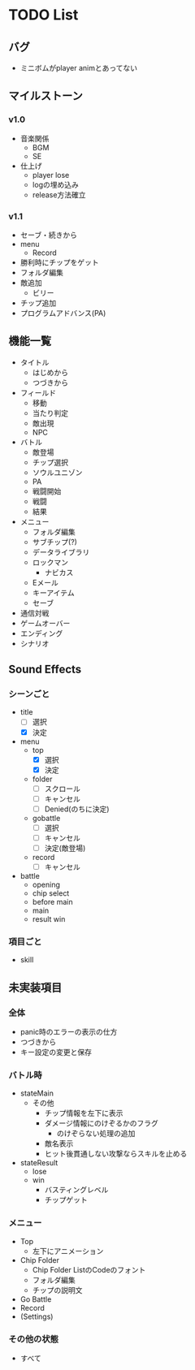 # TODO List

## バグ

- ミニボムがplayer animとあってない

## マイルストーン

### v1.0

- 音楽関係
  - BGM
  - SE
- 仕上げ
  - player lose
  - logの埋め込み
  - release方法確立

### v1.1

- セーブ・続きから
- menu
  - Record
- 勝利時にチップをゲット
- フォルダ編集
- 敵追加
  - ビリー
- チップ追加
- プログラムアドバンス(PA)

## 機能一覧

- タイトル
  - はじめから
  - つづきから
- フィールド
  - 移動
  - 当たり判定
  - 敵出現
  - NPC
- バトル
  - 敵登場
  - チップ選択
  - ソウルユニゾン
  - PA
  - 戦闘開始
  - 戦闘
  - 結果
- メニュー
  - フォルダ編集
  - サブチップ(?)
  - データライブラリ
  - ロックマン
    - ナビカス
  - Eメール
  - キーアイテム
  - セーブ
- 通信対戦
- ゲームオーバー
- エンディング
- シナリオ

## Sound Effects

### シーンごと

- title
  - [ ] 選択
  - [x] 決定
- menu
  - top
    - [x] 選択
    - [x] 決定
  - folder
    - [ ] スクロール
    - [ ] キャンセル
    - [ ] Denied(のちに決定)
  - gobattle
    - [ ] 選択
    - [ ] キャンセル
    - [ ] 決定(敵登場)
  - record
    - [ ] キャンセル
- battle
  - opening
  - chip select
  - before main
  - main
  - result win

### 項目ごと

- skill

## 未実装項目

### 全体

- panic時のエラーの表示の仕方
- つづきから
- キー設定の変更と保存

### バトル時

- stateMain
  - その他
    - チップ情報を左下に表示
    - ダメージ情報にのけぞるかのフラグ
      - のけぞらない処理の追加
    - 敵名表示
    - ヒット後貫通しない攻撃ならスキルを止める
- stateResult
  - lose
  - win
    - バスティングレベル
    - チップゲット

### メニュー

- Top
  - 左下にアニメーション
- Chip Folder
  - Chip Folder ListのCodeのフォント
  - フォルダ編集
  - チップの説明文
- Go Battle
- Record
- (Settings)

### その他の状態

- すべて
